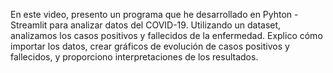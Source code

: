 En este video, presento un programa que he desarrollado en Pyhton -
Streamlit para analizar datos del COVID-19. Utilizando un dataset, 
analizamos los casos positivos y fallecidos de la enfermedad.
Explico cómo importar los datos, crear gráficos de evolución de casos
positivos y fallecidos, y proporciono interpretaciones de los resultados.
